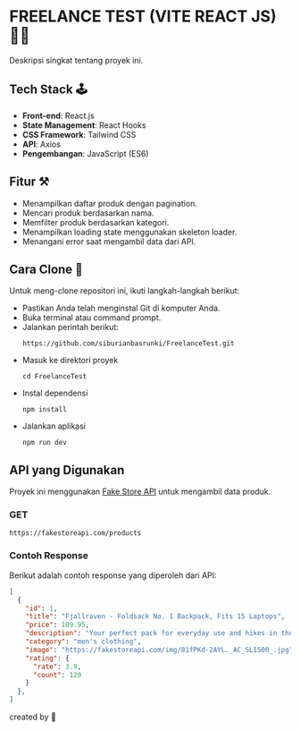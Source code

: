 # FREELANCE TEST (VITE REACT JS) 👨‍💻

Deskripsi singkat tentang proyek ini.

## Tech Stack 🕹

- **Front-end**: React.js
- **State Management**: React Hooks
- **CSS Framework**: Tailwind CSS
- **API**: Axios
- **Pengembangan**: JavaScript (ES6)

## Fitur ⚒

- Menampilkan daftar produk dengan pagination.
- Mencari produk berdasarkan nama.
- Memfilter produk berdasarkan kategori.
- Menampilkan loading state menggunakan skeleton loader.
- Menangani error saat mengambil data dari API.
  
## Cara Clone 🚀
Untuk meng-clone repositori ini, ikuti langkah-langkah berikut:
- Pastikan Anda telah menginstal Git di komputer Anda.
- Buka terminal atau command prompt.
- Jalankan perintah berikut:
  ```
  https://github.com/siburianbasrunki/FreelanceTest.git
  ```
- Masuk ke direktori proyek
  ```
  cd FreelanceTest
  ```
- Instal dependensi
  ```
  npm install
  ```
- Jalankan aplikasi
  ```
  npm run dev
  ```
## API yang Digunakan

Proyek ini menggunakan [Fake Store API](https://fakestoreapi.com/) untuk mengambil data produk.
### GET
```
https://fakestoreapi.com/products
```

### Contoh Response

Berikut adalah contoh response yang diperoleh dari API:

```json
[
  {
    "id": 1,
    "title": "Fjallraven - Foldsack No. 1 Backpack, Fits 15 Laptops",
    "price": 109.95,
    "description": "Your perfect pack for everyday use and hikes in the forest.",
    "category": "men's clothing",
    "image": "https://fakestoreapi.com/img/81fPKd-2AYL._AC_SL1500_.jpg",
    "rating": {
      "rate": 3.9,
      "count": 120
    }
  },
]


```

created by 🫶
